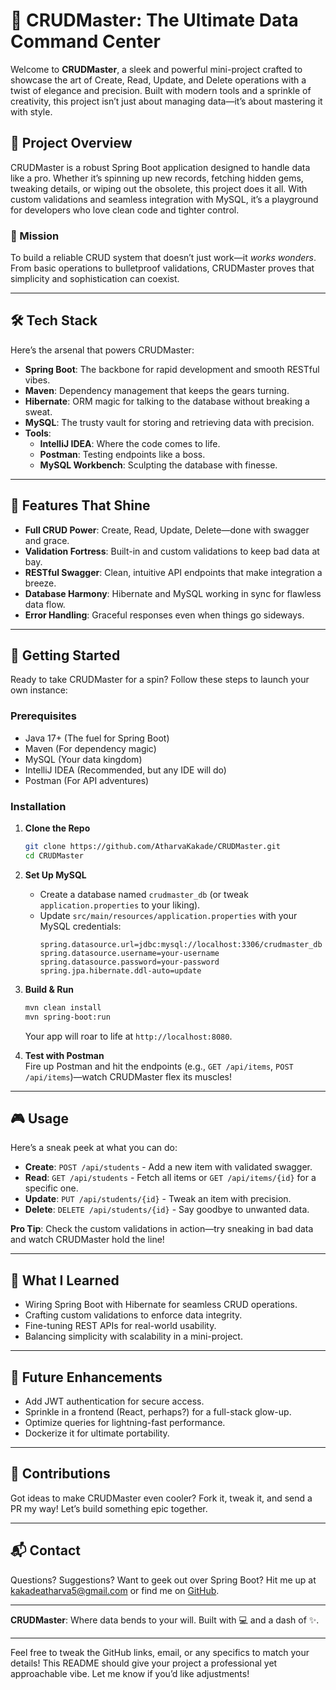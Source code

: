 # 🌟 CRUDMaster: The Ultimate Data Command Center

Welcome to **CRUDMaster**, a sleek and powerful mini-project crafted to showcase the art of Create, Read, Update, and Delete operations with a twist of elegance and precision. Built with modern tools and a sprinkle of creativity, this project isn’t just about managing data—it’s about mastering it with style.

## 🚀 Project Overview

CRUDMaster is a robust Spring Boot application designed to handle data like a pro. Whether it’s spinning up new records, fetching hidden gems, tweaking details, or wiping out the obsolete, this project does it all. With custom validations and seamless integration with MySQL, it’s a playground for developers who love clean code and tighter control.

### 🎯 Mission
To build a reliable CRUD system that doesn’t just work—it *works wonders*. From basic operations to bulletproof validations, CRUDMaster proves that simplicity and sophistication can coexist.

---

## 🛠 Tech Stack

Here’s the arsenal that powers CRUDMaster:

- **Spring Boot**: The backbone for rapid development and smooth RESTful vibes.
- **Maven**: Dependency management that keeps the gears turning.
- **Hibernate**: ORM magic for talking to the database without breaking a sweat.
- **MySQL**: The trusty vault for storing and retrieving data with precision.
- **Tools**:
  - **IntelliJ IDEA**: Where the code comes to life.
  - **Postman**: Testing endpoints like a boss.
  - **MySQL Workbench**: Sculpting the database with finesse.

---

## 🌟 Features That Shine

- **Full CRUD Power**: Create, Read, Update, Delete—done with swagger and grace.
- **Validation Fortress**: Built-in and custom validations to keep bad data at bay.
- **RESTful Swagger**: Clean, intuitive API endpoints that make integration a breeze.
- **Database Harmony**: Hibernate and MySQL working in sync for flawless data flow.
- **Error Handling**: Graceful responses even when things go sideways.

---

## 🏁 Getting Started

Ready to take CRUDMaster for a spin? Follow these steps to launch your own instance:

### Prerequisites
- Java 17+ (The fuel for Spring Boot)
- Maven (For dependency magic)
- MySQL (Your data kingdom)
- IntelliJ IDEA (Recommended, but any IDE will do)
- Postman (For API adventures)

### Installation
1. **Clone the Repo**  
   ```bash
   git clone https://github.com/AtharvaKakade/CRUDMaster.git
   cd CRUDMaster
   ```

2. **Set Up MySQL**  
   - Create a database named `crudmaster_db` (or tweak `application.properties` to your liking).
   - Update `src/main/resources/application.properties` with your MySQL credentials:
     ```properties
     spring.datasource.url=jdbc:mysql://localhost:3306/crudmaster_db
     spring.datasource.username=your-username
     spring.datasource.password=your-password
     spring.jpa.hibernate.ddl-auto=update
     ```

3. **Build & Run**  
   ```bash
   mvn clean install
   mvn spring-boot:run
   ```
   Your app will roar to life at `http://localhost:8080`.

4. **Test with Postman**  
   Fire up Postman and hit the endpoints (e.g., `GET /api/items`, `POST /api/items`)—watch CRUDMaster flex its muscles!

---

## 🎮 Usage

Here’s a sneak peek at what you can do:

- **Create**: `POST /api/students` - Add a new item with validated swagger.
- **Read**: `GET /api/students` - Fetch all items or `GET /api/items/{id}` for a specific one.
- **Update**: `PUT /api/students/{id}` - Tweak an item with precision.
- **Delete**: `DELETE /api/students/{id}` - Say goodbye to unwanted data.

**Pro Tip**: Check the custom validations in action—try sneaking in bad data and watch CRUDMaster hold the line!

---

## 🧠 What I Learned

- Wiring Spring Boot with Hibernate for seamless CRUD operations.
- Crafting custom validations to enforce data integrity.
- Fine-tuning REST APIs for real-world usability.
- Balancing simplicity with scalability in a mini-project.

---

## 🌈 Future Enhancements

- Add JWT authentication for secure access.
- Sprinkle in a frontend (React, perhaps?) for a full-stack glow-up.
- Optimize queries for lightning-fast performance.
- Dockerize it for ultimate portability.

---

## 🤝 Contributions

Got ideas to make CRUDMaster even cooler? Fork it, tweak it, and send a PR my way! Let’s build something epic together.

---

## 📬 Contact

Questions? Suggestions? Want to geek out over Spring Boot? Hit me up at [kakadeatharva5@gmail.com](mailto:kakadeatharva5@gmail.com) or find me on [GitHub](https://github.com/AtharvaKakade).

---

**CRUDMaster**: Where data bends to your will. Built with 💻 and a dash of ✨.

--- 

Feel free to tweak the GitHub links, email, or any specifics to match your details! This README should give your project a professional yet approachable vibe. Let me know if you’d like adjustments!

